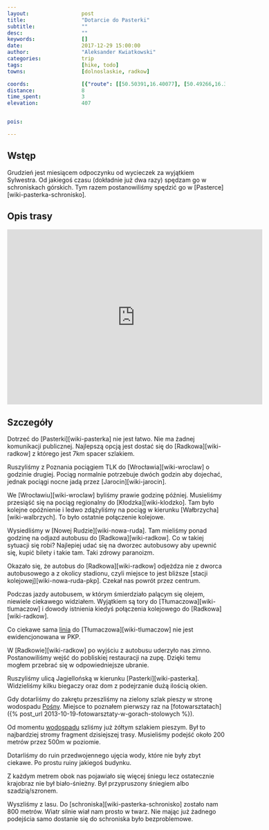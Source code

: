 ```yaml
---
layout:                 post
title:                  "Dotarcie do Pasterki"
subtitle:               ""
desc:                   ""
keywords:               []
date:                   2017-12-29 15:00:00
author:                 "Aleksander Kwiatkowski"
categories:             trip
tags:                   [hike, todo]
towns:                  [dolnoslaskie, radkow]

coords:                 [{"route": [[50.50391,16.40077], [50.49266,16.36300], [50.48797,16.35322], [50.49523,16.34068], [50.49447,16.32549]], "type": "hike"}]
distance:               8
time_spent:             3
elevation:              407


pois:

---
```


[wiki-posna]: https://pl.wikipedia.org/wiki/Posna
[wiki-linia-tlumaczow]: https://pl.wikipedia.org/wiki/Linia_kolejowa_%C5%9Acinawka_%C5%9Arednia_%E2%80%93_T%C5%82umacz%C3%B3w


Wstęp
-----

Grudzień jest miesiącem odpoczynku od wycieczek za wyjątkiem Sylwestra.
Od jakiegoś czasu (dokładnie już dwa razy) spędzam go w schroniskach górskich.
Tym razem postanowiliśmy spędzić go w [Pasterce][wiki-pasterka-schronisko].

Opis trasy
---------

<iframe height='405' width='590' frameborder='0' allowtransparency='true' scrolling='no' src='https://www.strava.com/activities/1338129841/embed/592384a4d41d3e0148b3c6e2259690bc28b15466'></iframe>

Szczegóły
---------

Dotrzeć do [Pasterki][wiki-pasterka] nie jest łatwo. Nie ma żadnej komunikacji publicznej.
Najlepszą opcją jest dostać się do [Radkowa][wiki-radkow] z którego jest 7km
spacer szlakiem.

Ruszyliśmy z Poznania pociągiem TLK do [Wrocławia][wiki-wroclaw] o godzinie drugiej.
Pociąg normalnie potrzebuje dwóch godzin aby dojechać, jednak pociągi nocne
jadą przez [Jarocin][wiki-jarocin].

We [Wrocławiu][wiki-wroclaw] byliśmy prawie godzinę później. Musieliśmy przesiąść się na pociąg
regionalny do [Kłodzka][wiki-klodzko]. Tam było kolejne opóźnienie i ledwo zdążyliśmy
na pociąg w kierunku [Wałbrzycha][wiki-walbrzych]. To było ostatnie połączenie kolejowe.

Wysiedliśmy w [Nowej Rudzie][wiki-nowa-ruda]. Tam mieliśmy ponad godzinę na odjazd
autobusu do [Radkowa][wiki-radkow]. Co w takiej sytuacji się robi? Najlepiej
udać się na dworzec autobusowy aby upewnić się, kupić bilety i takie tam.
Taki zdrowy paranoizm.

Okazało się, że autobus do [Radkowa][wiki-radkow] odjeżdza nie z dworca autobusowego
a z okolicy stadionu, czyli miejsce to jest bliższe [stacji kolejowej][wiki-nowa-ruda-pkp].
Czekał nas powrót przez centrum.

Podczas jazdy autobusem, w którym śmierdziało palącym się olejem, niewiele ciekawego
widziałem. Wyjątkiem są tory do [Tłumaczowa][wiki-tlumaczow] i dowody istnienia
kiedyś połączenia kolejowego do [Radkowa][wiki-radkow].

Co ciekawe sama [linia][wiki-linia-tlumaczow] do [Tłumaczowa][wiki-tlumaczow] nie
jest ewidencjonowana w PKP.

W [Radkowie][wiki-radkow] po wyjściu z autobusu uderzyło nas zimno. Postanowiliśmy
wejść do pobliskiej restauracji na zupę. Dzięki temu mogłem przebrać się
w odpowiedniejsze ubranie.

Ruszyliśmy ulicą Jagiellońską w kierunku [Pasterki][wiki-pasterka]. Widzieliśmy
kilku biegaczy oraz dom z podejrzanie dużą ilością okien.

Gdy dotarliśmy do zakrętu przeszliśmy na zielony szlak pieszy w stronę
wodospadu [Pośny][wiki-posna]. Miejsce to poznałem pierwszy raz
na [fotowarsztatach]({% post_url 2013-10-19-fotowarsztaty-w-gorach-stolowych %}).

Od momentu [wodospadu][wiki-posna] szliśmy już żółtym szlakiem pieszym. Był
to najbardziej stromy fragment dzisiejszej trasy. Musieliśmy podejść około 200
metrów przez 500m w poziomie.

Dotarliśmy do ruin przedwojennego ujęcia wody, które nie były zbyt ciekawe.
Po prostu ruiny jakiegoś budynku.

Z każdym metrem obok nas pojawiało się więcej śniegu lecz ostatecznie krajobraz
nie był biało-śnieżny. Był przypruszony śniegiem albo szadzią/szronem.

Wyszliśmy z lasu. Do [schroniska][wiki-pasterka-schronisko] zostało nam
800 metrów. Wiatr silnie wiał nam prosto w twarz. Nie mając już żadnego podejścia
samo dostanie się do schroniska było bezproblemowe.
